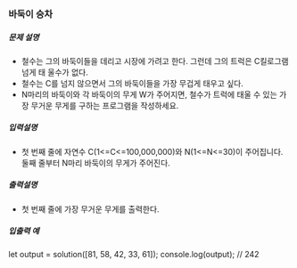 ### 바둑이 승차

##### 문제 설명

- 철수는 그의 바둑이들을 데리고 시장에 가려고 한다. 그런데 그의 트럭은 C킬로그램 넘게 태 울수가 없다.
- 철수는 C를 넘지 않으면서 그의 바둑이들을 가장 무겁게 태우고 싶다.
- N마리의 바둑이와 각 바둑이의 무게 W가 주어지면, 철수가 트럭에 태울 수 있는 가장 무거운 무게를 구하는 프로그램을 작성하세요.

##### 입력설명

- 첫 번째 줄에 자연수 C(1<=C<=100,000,000)와 N(1<=N<=30)이 주어집니다. 둘째 줄부터 N마리 바둑이의 무게가 주어진다.

##### 출력설명

- 첫 번째 줄에 가장 무거운 무게를 출력한다.

##### 입출력 예

let output = solution([81, 58, 42, 33, 61]);
console.log(output); // 242
